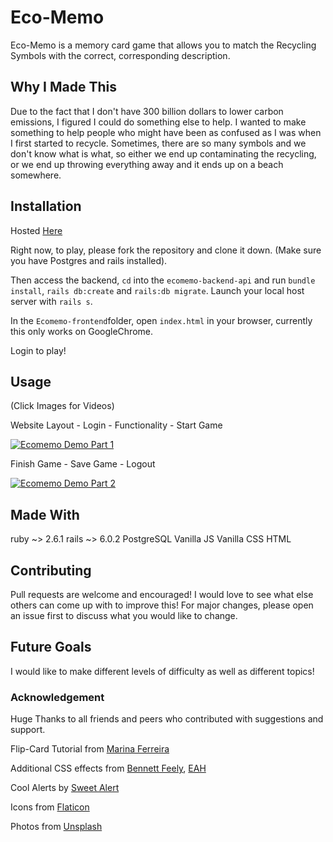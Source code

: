 # Eco-Memo

Eco-Memo is a memory card game that allows you to match the Recycling Symbols with the correct, corresponding description. 

## Why I Made This
Due to the fact that I don't have 300 billion dollars to lower carbon emissions, I figured I could do something else to help. I wanted to make something to help people who might have been as confused as I was when I first started to recycle. Sometimes, there are so many symbols and we don't know what is what, so either we end up contaminating the recycling, or we end up throwing everything away and it ends up on a beach somewhere. 

## Installation

Hosted [Here](https://eco-memo.herokuapp.com/)

Right now, to play, please fork the repository and clone it down. (Make sure you have Postgres and rails installed). 

Then access the backend, ```cd``` into the ```ecomemo-backend-api``` and run ```bundle install```, ```rails db:create``` and ```rails:db migrate```. Launch your local host server with ```rails s```. 

In the ```Ecomemo-frontend```folder, open ```index.html``` in your browser, currently this only works on GoogleChrome.

Login to play!

## Usage

(Click Images for Videos)

Website Layout - Login - Functionality - Start Game

[![Ecomemo Demo Part 1](http://img.youtube.com/vi/2FS6dpiWeZw/0.jpg)](http://www.youtube.com/watch?v=2FS6dpiWeZw "Ecomemo Demo Part 1") 

Finish Game - Save Game - Logout

[![Ecomemo Demo Part 2](http://img.youtube.com/vi/Ee7n20BxfXo/0.jpg)](http://www.youtube.com/watch?v=Ee7n20BxfXo "Ecomemo Demo Part 2")

## Made With
ruby ~> 2.6.1
rails ~> 6.0.2
PostgreSQL
Vanilla JS
Vanilla CSS
HTML


## Contributing
Pull requests are welcome and encouraged! I would love to see what else others can come up with to improve this! 
For major changes, please open an issue first to discuss what you would like to change.

## Future Goals
I would like to make different levels of difficulty as well as different topics! 


### Acknowledgement
Huge Thanks to all friends and peers who contributed with suggestions and support.

Flip-Card Tutorial from [Marina Ferreira](https://www.freecodecamp.org/news/vanilla-javascript-tutorial-build-a-memory-game-in-30-minutes-e542c4447eae/)

Additional CSS effects from [Bennett Feely](https://codepen.io/bennettfeely/pen/CkHng), [EAH](https://codepen.io/harlleye/pen/jEJeb)

Cool  Alerts by [Sweet Alert](https://sweetalert2.github.io/#examples)

Icons from [Flaticon](https://www.flaticon.com/home)

Photos from [Unsplash](https://unsplash.com/)
